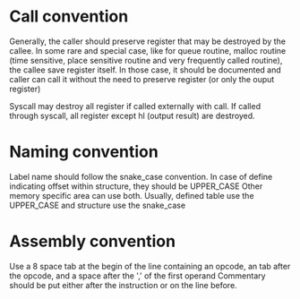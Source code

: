 # Call convention

Generally, the caller should preserve register that may be destroyed by the callee. In some rare and special case, like for queue routine, malloc routine (time sensitive, place sensitive routine and very frequently called routine), the callee save register itself. In those case, it should be documented and caller can call it without the need to preserve register (or only the ouput register)
 
Syscall may destroy all register if called externally with call. If called through syscall, all register except hl (output result) are destroyed.

# Naming convention

Label name should follow the snake_case convention.
In case of define indicating offset within structure, they should be UPPER_CASE
Other memory specific area can use both. Usually, defined table use the UPPER_CASE and structure use the snake_case

# Assembly convention

Use a 8 space tab at the begin of the line containing an opcode, an tab after the opcode, and a space after the ','  of the first operand
Commentary should be put either after the instruction or on the line before.
